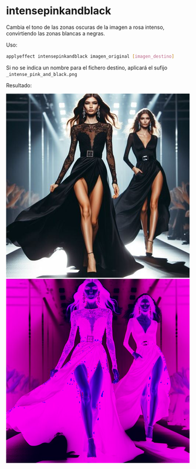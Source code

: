 # intensepinkandblack

Cambia el tono de las zonas oscuras de la imagen a rosa intenso, convirtiendo las zonas blancas a negras.

Uso:

``` sh
applyeffect intensepinkandblack imagen_original [imagen_destino]
```

Si no se indica un nombre para el fichero destino, aplicará el sufijo `_intense_pink_and_black.png`

Resultado:

![imagen original](../../images/image.jpg)
![intensepinkandblack](../../images/image_intense_pink_and_black.png)
